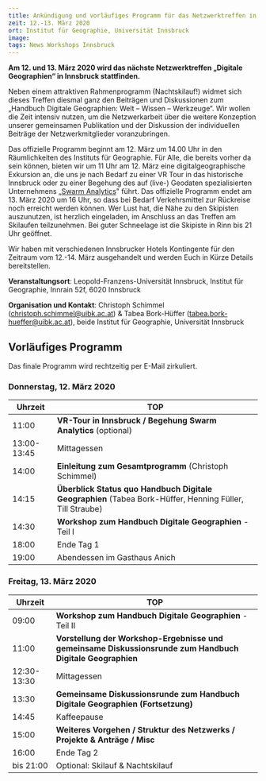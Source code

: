 ```yaml
---
title: Ankündigung und vorläufiges Programm für das Netzwerktreffen in Innsbruck
zeit: 12.-13. März 2020
ort: Institut für Geographie, Universität Innsbruck
image: 
tags: News Workshops Innsbruck 
---
```


**Am 12. und 13. März 2020 wird das nächste Netzwerktreffen „Digitale Geographien“ in Innsbruck stattfinden.**

Neben einem attraktiven Rahmenprogramm (Nachtskilauf!) widmet sich dieses Treffen diesmal ganz den Beiträgen und Diskussionen zum „Handbuch Digitale Geographien: Welt – Wissen – Werkzeuge“. Wir wollen die Zeit intensiv nutzen, um die Netzwerkarbeit über die weitere Konzeption unserer gemeinsamen Publikation und der Diskussion der individuellen Beiträge der Netzwerkmitglieder voranzubringen.

Das offizielle Programm beginnt am 12. März um 14.00 Uhr in den Räumlichkeiten des Instituts für Geographie. Für Alle, die bereits vorher da sein können, bieten wir um 11 Uhr am 12. März eine digitalgeographische Exkursion an, die uns je nach Bedarf zu einer VR Tour in das historische Innsbruck oder zu einer Begehung des auf (live-) Geodaten spezialisierten Unternehmens „[Swarm Analytics](https://www.swarm-analytics.com/)" führt. Das offizielle Programm endet am 13. März 2020 um 16 Uhr, so dass bei Bedarf Verkehrsmittel zur Rückreise noch erreicht werden können. Wer Lust hat, die Nähe zu den Skipisten auszunutzen, ist herzlich eingeladen, im Anschluss an das Treffen am Skilaufen teilzunehmen. Bei guter Schneelage ist die Skipiste in Rinn bis 21 Uhr geöffnet.

Wir haben mit verschiedenen Innsbrucker Hotels Kontingente für den Zeitraum vom 12.-14. März ausgehandelt und werden Euch in Kürze Details bereitstellen.

**Veranstaltungsort**: Leopold-Franzens-Universität Innsbruck, Institut für Geographie, Innrain 52f, 6020 Innsbruck

**Organisation und Kontakt**: Christoph Schimmel ([christoph.schimmel@uibk.ac.at](mailto:christoph.schimmel@uibk.ac.at)) & Tabea Bork-Hüffer ([tabea.bork-hueffer@uibk.ac.at](mailto:tabea.bork-hueffer@uibk.ac.at)), beide Institut für Geographie, Universität Innsbruck

## Vorläufiges Programm

Das finale Programm wird rechtzeitig per E-Mail zirkuliert.

### Donnerstag, 12. März 2020

**Uhrzeit**|**TOP**
-----------|----------
11:00|**VR-Tour in Innsbruck / Begehung Swarm Analytics** (optional)
13:00-13:45|Mittagessen
14:00|**Einleitung zum Gesamtprogramm** (Christoph Schimmel)
14:15|**Überblick Status quo Handbuch Digitale Geographien** (Tabea Bork-Hüffer, Henning Füller, Till Straube)
14:30|**Workshop zum Handbuch Digitale Geographien** - Teil I
18:00|Ende Tag 1
19:00|Abendessen im Gasthaus Anich

### Freitag, 13. März 2020

**Uhrzeit**|**TOP**
-----------|----------
09:00|**Workshop zum Handbuch Digitale Geographien** - Teil II
11:00|**Vorstellung der Workshop-Ergebnisse und gemeinsame Diskussionsrunde zum Handbuch Digitale Geographien**
12:30-13:30|Mittagessen
13:30|**Gemeinsame Diskussionsrunde zum Handbuch Digitale Geographien (Fortsetzung)**
14:45|Kaffeepause
15:00|**Weiteres Vorgehen / Struktur des Netzwerks / Projekte & Anträge / Misc**
16:00|Ende Tag 2
bis 21:00|Optional: Skilauf & Nachtskilauf
